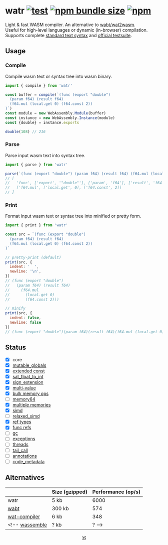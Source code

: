 # watr [![test](https://github.com/audio-lab/watr/actions/workflows/test.js.yml/badge.svg)](https://github.com/audio-lab/watr/actions/workflows/test.js.yml) [![npm bundle size](https://img.shields.io/bundlephobia/minzip/watr/latest?color=brightgreen&label=gzip)](https://bundlephobia.com/package/watr) [![npm](https://img.shields.io/npm/v/watr?color=red)](https://npmjs.org/watr)

Light & fast WASM compiler. An alternative to [wabt/wat2wasm](https://github.com/AssemblyScript/wabt.js).<br/>
Useful for high-level languages or dynamic (in-browser) compilation.<br>
Supports complete [standard text syntax](https://webassembly.github.io/spec/core/text/index.html) and [official testsuite](https://github.com/WebAssembly/testsuite).

## Usage

### Compile

Compile wasm text or syntax tree into wasm binary.

```js
import { compile } from 'watr'

const buffer = compile(`(func (export "double")
  (param f64) (result f64)
  (f64.mul (local.get 0) (f64.const 2))
)`)
const module = new WebAssembly.Module(buffer)
const instance = new WebAssembly.Instance(module)
const {double} = instance.exports

double(108) // 216
```

### Parse

Parse input wasm text into syntax tree.

```js
import { parse } from 'watr'

parse(`(func (export "double") (param f64) (result f64) (f64.mul (local.get 0) (f64.const 2)))`)
// [
//   'func', ['export', '"double"'], ['param', 'f64'], ['result', 'f64'],
//   ['f64.mul', ['local.get', 0], ['f64.const', 2]]
// ]
```

### Print

Format input wasm text or syntax tree into minified or pretty form.

```js
import { print } from 'watr'

const src = `(func (export "double")
  (param f64) (result f64)
  (f64.mul (local.get 0) (f64.const 2))
)`

// pretty-print (default)
print(src, {
  indent: '  ',
  newline: '\n',
})
// (func (export "double")
//   (param f64) (result f64)
//     (f64.mul
//       (local.get 0)
//       (f64.const 2)))

// minify
print(src, {
  indent: false,
  newline: false
})
// (func (export "double")(param f64)(result f64)(f64.mul (local.get 0)(f64.const 2)))
```

<!-- See [REPL](https://audio-lab.github.io/watr/repl.html).-->

## Status

* [x] core
* [x] [mutable_globals](https://github.com/WebAssembly/mutable-global)
* [x] [extended const](https://github.com/WebAssembly/extended-const/blob/main/proposals/extended-const/Overview.md)
* [x] [sat_float_to_int](https://github.com/WebAssembly/nontrapping-float-to-int-conversions)
* [x] [sign_extension](https://github.com/WebAssembly/sign-extension-ops)
* [x] [multi-value](https://github.com/WebAssembly/spec/blob/master/proposals/multi-value/Overview.md)
* [x] [bulk memory ops](https://github.com/WebAssembly/bulk-memory-operations/blob/master/proposals/bulk-memory-operations/Overview.md)
* [ ] [memory64](https://github.com/WebAssembly/memory64)
* [x] [multiple memories](https://github.com/WebAssembly/multi-memory/blob/master/proposals/multi-memory/Overview.md)
* [x] [simd](https://github.com/WebAssembly/simd/blob/master/proposals/simd/SIMD.md)
* [ ] [relaxed_simd](https://github.com/WebAssembly/relaxed-simd)
* [x] [ref types](https://github.com/WebAssembly/reference-types/blob/master/proposals/reference-types/Overview.md)
* [x] [func refs](https://github.com/WebAssembly/function-references/blob/main/proposals/function-references/Overview.md)
* [ ] [gc](https://github.com/WebAssembly/gc)
* [ ] [exceptions](https://github.com/WebAssembly/exception-handling)
* [ ] [threads](https://github.com/WebAssembly/threads)
* [ ] [tail_call](https://github.com/WebAssembly/tail-call)
* [ ] [annotations](https://github.com/WebAssembly/annotations)
* [ ] [code_metadata](https://github.com/WebAssembly/tool-conventions/blob/main/CodeMetadata.md)

## Alternatives

&nbsp; | Size (gzipped) | Performance (op/s)
---|---|---
watr | 5 kb | 6000
[wabt](https://github.com/AssemblyScript/wabt.js) | 300 kb | 574
[wat-compiler](https://github.com/stagas/wat-compiler) | 6 kb | 348
<!-- [wassemble](https://github.com/wingo/wassemble) | ? kb | ? -->

<!-- Watr has better syntax support than wabt & produces more compact output due to types squash. -->

<!--
## Projects using watr

* [piezo](https://github.com/audio-lab/piezo) – audio processing language
-->

<!--
## Useful links

* [watlings](https://github.com/EmNudge/watlings) – learn Wasm text by examples.
* [MDN: control flow](https://developer.mozilla.org/en-US/docs/WebAssembly/Reference/Control_flow)
* [WASM reference manual](https://github.com/sunfishcode/wasm-reference-manual/blob/master/WebAssembly.md#loop)
* [WASM binary encoding](https://github.com/WebAssembly/design/blob/main/BinaryEncoding.md)
-->

<!--
## Refs

* [mdn wasm text format](https://developer.mozilla.org/en-US/docs/WebAssembly/Understanding_the_text_format)
* [wasm reference manual](https://github.com/sunfishcode/wasm-reference-manual/blob/master/WebAssembly.md)
* [wabt source search](https://github.com/WebAssembly/wabt/search?p=5&q=then)
* [wat control flow](https://developer.mozilla.org/en-US/docs/WebAssembly/Reference/Control_flow)
* [ontouchstart wasm book](https://ontouchstart.pages.dev/chapter_wasm_binary)
* [hackernoon](https://web.archive.org/web/20210215171830/https://hackernoon.com/webassembly-binary-format-explained-part-2-hj1t33yp?source=rss)
* [webassemblyjs](https://github.com/xtuc/webassemblyjs)
* [chasm](https://github.com/ColinEberhardt/chasm/blob/master/src/encoding.ts)
* [WebBS](https://github.com/j-s-n/WebBS)
* [leb128a](https://github.com/minhducsun2002/leb128/blob/master/src/index.ts)
* [leb128b](https://github.com/shmishtopher/wasm-LEB128/tree/master/esm)
-->

<p align=center><a href="https://github.com/krsnzd/license/">🕉</a></p>
